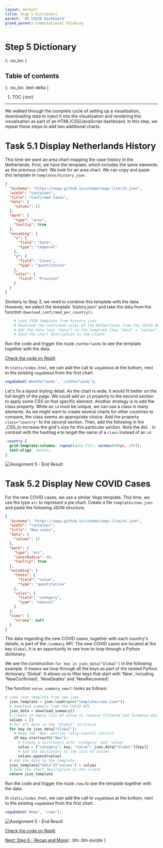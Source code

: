 ```yaml
---
layout: default
title: Step 5 Dictionary
parent: '05 COVID Dashboard'
grand_parent: Computational Thinking
---
```


# Step 5 Dictionary

{: .no_toc }

## Table of contents

{: .no_toc .text-delta }

1. TOC
{:toc}

---

We walked through the complete cycle of setting up a visualisation, downloading data to inject it into the visualisation and rendering this visualisation as part of an HTML/CSS/JavaScript dashboard. In this step, we repeat these steps to add two additional charts.

# Task 5.1 Display Netherlands History

This time we want an area chart mapping the case history in the Netherlands. First, we have the template, which includes the same elements as the previous chart. We look for an area chart. We can copy and paste this template in `templates/history.json`.

```json
{
  "$schema": "https://vega.github.io/schema/vega-lite/v5.json",
  "width": "container",
  "title": "Confirmed Cases",
  "data": {
    "values": []
  },
  "mark": {
    "type": "area",
    "tooltip": true
  },
  "encoding": {
    "x": {
      "field": "Date",
      "type": "temporal"
    },
    "y": {
      "field": "Cases",
      "type": "quantitative"
    },
    "color": {
      "field": "Province"
    }
  }
}
```

Similarly to Step 3, we need to combine this template with the data. However, we select the template 'history.json' and take the data from the function `download_confirmed_per_country()`.

```python
    # Load JSON template from history.json
    # Download the confirmed cases of the Netherlands from the COVID API
    # Add the data (key "data") to the template (key "data" > "values")
    # Send the chart description to the client
```

Run the code and trigger the route `/netherlands` to see the template together with the data.

[Check the code on Replit](https://replit.com/@dcdlab/dashboard-step5-1)

In `static/index.html`, we can add the call to `vegaEmbed` at the bottom, next to the existing `vegaEmbed` from the first chart.

```js
vegaEmbed('#netherlands', '/netherlands');
```

Let's fix a layout styling detail. As the chart is wide, it would fit better on the full length of the page. We could add an `id` property to the second section to apply some _CSS_ on that specific element. Another strategy is to add the class property. While an `id` must be unique, we can use a class in many elements. As we might want to create several charts for other countries to compare, the class seems an appropriate choice. Add the property `class="country"` to the second section. Then, add the following in the _CSS_to increase the grid's size for this particular section. Note the dot `.` in contrast with the hashtag `#` to target the name of a `class` instead of an `id`.

```css
.country {
  grid-template-columns: repeat(auto-fill, minmax(600px, 1fr));
  text-align: center;
}
```

![Assignment 5 - End Result]({{site.baseurl}}/assets/images/assignment5-step5-1.png)

# Task 5.2 Display New COVID Cases

For the new COVID cases, we use a similar Vega template. This time, we use the type `arc` to represent a pie chart. Create a file `templates/new.json` and paste the following JSON structure.

```json
{
  "$schema": "https://vega.github.io/schema/vega-lite/v5.json",
  "width": "container",
  "title": "New cases",
  "data": {
    "values": []
  },
  "mark": {
    "type": "arc",
    "innerRadius": 40,
    "tooltip": true
  },
  "encoding": {
    "theta": {
      "field": "value",
      "type": "quantitative"
    },
    "color": {
      "field": "category",
      "type": "nominal"
    }
  },
  "view": {
    "stroke": null
  }
}
```

The data regarding the new COVID cases, together with each country's details, is part of the `/summary` API. The new COVID cases are located at the key `Global`. It is an opportunity to see how to loop through a Python dictionary.

We see the construction `for key in json_data["Global"]` in the following example. It means we loop through all the keys as part of the nested Python dictionary 'Global'. It allows us to filter keys that start with 'New', including 'NewConfirmed', 'NewDeaths' and 'NewRecovered'.

The function `serve_summary_new()` looks as follows:

```python
# Load json template from new.json
  json_template = json.load(open("templates/new.json"))
  # Download summary from the COVID API
  json_data = download_summary()
  # Create an empty list of value to receive filtered and formated data
  values = []
  # For all data in the "Global" structure
  for key in json_data["Global"]:
    # Keep the 'New' entries (skip overall totals)
    if key.startswith("New"):
      # Create a dictionary with 'category' and 'value'
      value = {"category": key, "value": json_data["Global"][key]}
      # Add the dictionary to the list of values
      values.append(value)
  # Add the data to the template
  json_template["data"]["values"] = values
  # Send the chart description to the client
  return json_template
```

Run the code and trigger the route `/new` to see the template together with the data.

In `static/index.html`, we can add the call to `vegaEmbed` at the bottom, next to the existing `vegaEmbed` from the first chart.

```js
vegaEmbed('#new', '/new');
```

![Assignment 5 - End Result]({{site.baseurl}}/assets/images/assignment5-step5-2.png)

[Check the code on Replit](https://replit.com/@dcdlab/covid-dashboard-step5-2)

[Next: Step 6 - Recap and More]({{site.baseurl}}/computational-thinking/05-covid-dashboard/step6-recap/){: .btn .btn-purple }
